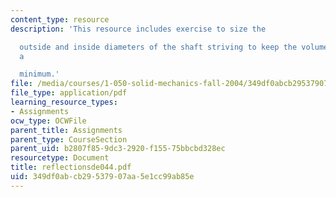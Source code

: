 ```yaml
---
content_type: resource
description: 'This resource includes exercise to size the

  outside and inside diameters of the shaft striving to keep the volume of material
  a

  minimum.'
file: /media/courses/1-050-solid-mechanics-fall-2004/349df0abcb29537907aa5e1cc99ab85e_reflectionsde044.pdf
file_type: application/pdf
learning_resource_types:
- Assignments
ocw_type: OCWFile
parent_title: Assignments
parent_type: CourseSection
parent_uid: b2807f85-9dc3-2920-f155-75bbcbd328ec
resourcetype: Document
title: reflectionsde044.pdf
uid: 349df0ab-cb29-5379-07aa-5e1cc99ab85e
---
```

